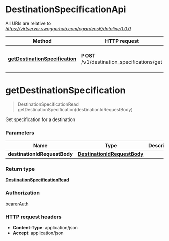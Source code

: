 # DestinationSpecificationApi

All URIs are relative to *https://virtserver.swaggerhub.com/cgardens6/dataline/1.0.0*

Method | HTTP request | Description
------------- | ------------- | -------------
[**getDestinationSpecification**](DestinationSpecificationApi.md#getDestinationSpecification) | **POST** /v1/destination_specifications/get | Get specification for a destination


<a name="getDestinationSpecification"></a>
# **getDestinationSpecification**
> DestinationSpecificationRead getDestinationSpecification(destinationIdRequestBody)

Get specification for a destination

### Parameters

Name | Type | Description  | Notes
------------- | ------------- | ------------- | -------------
 **destinationIdRequestBody** | [**DestinationIdRequestBody**](../io.dataline.api.client.model/DestinationIdRequestBody.md)|  |

### Return type

[**DestinationSpecificationRead**](../io.dataline.api.client.model/DestinationSpecificationRead.md)

### Authorization

[bearerAuth](../README.md#bearerAuth)

### HTTP request headers

- **Content-Type**: application/json
- **Accept**: application/json

